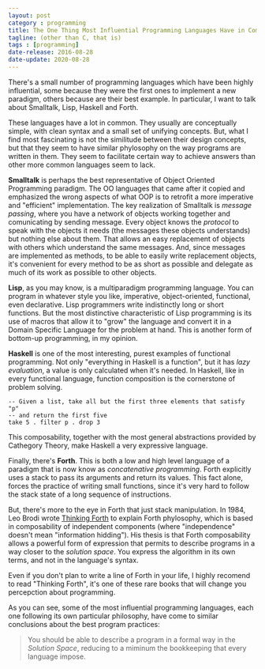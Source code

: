```yaml
---
layout: post
category : programming
title: The One Thing Most Influential Programming Languages Have in Common
tagline: (other than C, that is)
tags : [programming]
date-release: 2016-08-28
date-update: 2020-08-28
---
```


There's a small number of programming languages which have been highly 
influential, some because they were the first ones to implement a new paradigm, 
others because are their best example. In particular, I want to talk
about Smalltalk, Lisp, Haskell and Forth.

These languages have a lot in common. They usually are conceptually simple, 
with clean syntax and a small set of unifying concepts. But, what I find 
most fascinating is not the similitude between their design concepts, 
but that they seem to have similar phylosophy on the way programs are written in them.
They seem to facilitate certain way to achieve answers than other more
common languages seem to lack.

**Smalltalk** is perhaps the best representative of Object Oriented Programming
paradigm. The OO languages that came after it copied and emphasized the
wrong aspects of what OOP is to retrofit a more imperative and
"efficient" implementation. The key realization of Smalltalk is *message
passing*, where you have a network of objects working together and comunicating
by sending message. Every object knows the *protocol* to speak with
the objects it needs (the messages these objects understands) but nothing
else about them. That allows an easy replacement of objects with others which 
understand the same messages. And, since messages are implemented as methods,
to be able to easily write replacement objects, it's convenient for
every method to be as short as possible and delegate as much of its work as possible to
other objects.

**Lisp**, as you may know, is a multiparadigm programming language. You can program
in whatever style you like, imperative, object-oriented, functional, even
declarative. Lisp programmers write indistinctly long or short functions.
But the most distinctive characteristic of Lisp programming is its use of macros
that allow it to "grow" the language and convert it in a Domain Specific 
Language for the problem at hand. This is another form of bottom-up programming,
in my opinion.

**Haskell** is one of the most interesting, purest examples of functional
programming. Not only "everything in Haskell is a function", but it has
*lazy evaluation*, a value is only calculated when it's needed. In Haskell,
like in every functional language, function composition is the cornerstone
of problem solving.

```haskel
-- Given a list, take all but the first three elements that satisfy "p"
-- and return the first five
take 5 . filter p . drop 3
```

This composability, together with the most general abstractions provided
by Cathegory Theory, make Haskell a very expressive language.

Finally, there's **Forth**. This is both a low and high level language of a paradigm 
that is now know as *concatenative programming*. Forth explicitly uses a stack
to pass its arguments and return its values. This fact alone, forces the
practice of writing small functions, since it's very hard to follow the stack
state of a long sequence of instructions. 

But, there's more to the eye in Forth that just stack manipulation. In 1984,
Leo Brodi wrote [Thinking Forth](http://thinking-forth.sourceforge.net/) to 
explain Forth phylosophy, which is based in composability of independent
components (where "independence" doesn't mean "information hidding"). His thesis
is that Forth composability allows a powerful form of expression that permits
to describe programs in a way closer to the *solution space*. You express the
algorithm in its own terms, and not in the language's syntax.

Even if you don't plan to write a line of Forth in your life, I highly recomend to
read "Thinking Forth", it's one of these rare books that will change you percepction
about programming.

As you can see, some of the most influential programming languages, each one
following its own particular philosophy, have come to similar conclusions about
the best program practices:

> You should be able to describe a program in a formal way in the *Solution Space*,
> reducing to a miminum the bookkeeping that every language impose.

